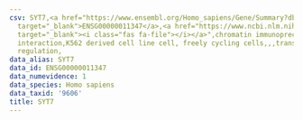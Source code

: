 ```yaml
---
csv: SYT7,<a href="https://www.ensembl.org/Homo_sapiens/Gene/Summary?db=core;g=ENSG00000011347"
  target="_blank">ENSG00000011347</a>,<a href="https://www.ncbi.nlm.nih.gov/pubmed/23959860"
  target="_blank"><i class="fas fa-file"></i></a>",chromatin immunoprecipitation assay,direct
  interaction,K562 derived cell line cell, freely cycling cells,,,transcriptional
  regulation,
data_alias: SYT7
data_id: ENSG00000011347
data_numevidence: 1
data_species: Homo sapiens
data_taxid: '9606'
title: SYT7
---
```

